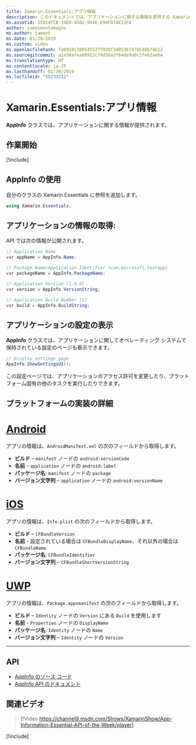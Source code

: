 ```yaml
---
title: Xamarin.Essentials:アプリ情報
description: このドキュメントでは、アプリケーションに関する情報を提供する Xamarin.Essentials の AppInfo クラスについて説明します。 たとえば、アプリの名前やバージョンが公開されます。
ms.assetid: 15924FCB-19E0-45B2-944E-E94FD7AE12FA
author: jamesmontemagno
ms.author: jamont
ms.date: 01/29/2019
ms.custom: video
ms.openlocfilehash: fa6910c380545527f930f340536f47b548b74b12
ms.sourcegitcommit: a1a58afea68912c79d16a3f64de9a0c1feb2aeb4
ms.translationtype: HT
ms.contentlocale: ja-JP
ms.lasthandoff: 01/30/2019
ms.locfileid: "55233212"
---
```

# <a name="xamarinessentials-app-information"></a>Xamarin.Essentials:アプリ情報

**AppInfo** クラスでは、アプリケーションに関する情報が提供されます。

## <a name="get-started"></a>作業開始

[!include[](~/essentials/includes/get-started.md)]

## <a name="using-appinfo"></a>AppInfo の使用

自分のクラスの Xamarin.Essentials に参照を追加します。

```csharp
using Xamarin.Essentials;
```

## <a name="obtaining-application-information"></a>アプリケーションの情報の取得:

API では次の情報が公開されます。

```csharp
// Application Name
var appName = AppInfo.Name;

// Package Name/Application Identifier (com.microsoft.testapp)
var packageName = AppInfo.PackageName;

// Application Version (1.0.0)
var version = AppInfo.VersionString;

// Application Build Number (1)
var build = AppInfo.BuildString;
```

## <a name="displaying-application-settings"></a>アプリケーションの設定の表示

**AppInfo** クラスでは、アプリケーションに関してオペレーティング システムで保持されている設定のページも表示できます。

```csharp
// Display settings page
AppInfo.ShowSettingsUI();
```

この設定ページでは、アプリケーションのアクセス許可を変更したり、プラットフォーム固有の他のタスクを実行したりできます。

## <a name="platform-implementation-specifics"></a>プラットフォームの実装の詳細

# <a name="androidtabandroid"></a>[Android](#tab/android)

アプリの情報は、`AndroidManifest.xml` の次のフィールドから取得します。

- **ビルド** – `manifest` ノードの `android:versionCode`
- **名前** - `application` ノードの `android:label`
- **パッケージ名**: `manifest` ノードの `package`
- **バージョン文字列** – `application` ノードの `android:versionName`

# <a name="iostabios"></a>[iOS](#tab/ios)

アプリの情報は、`Info.plist` の次のフィールドから取得します。

- **ビルド** – `CFBundleVersion`
- **名前** -  設定されている場合は `CFBundleDisplayName`、それ以外の場合は `CFBundleName`
- **パッケージ名**: `CFBundleIdentifier`
- **バージョン文字列** – `CFBundleShortVersionString`

# <a name="uwptabuwp"></a>[UWP](#tab/uwp)

アプリの情報は、`Package.appxmanifest` の次のフィールドから取得します。

- **ビルド** – `Identity` ノードの `Version` にある `Build` を使用します
- **名前** -  `Properties` ノードの `DisplayName`
- **パッケージ名**: `Identity` ノードの `Name`
- **バージョン文字列** – `Identity` ノードの `Version`


--------------

## <a name="api"></a>API

- [AppInfo のソース コード](https://github.com/xamarin/Essentials/tree/master/Xamarin.Essentials/AppInfo)
- [AppInfo API のドキュメント](xref:Xamarin.Essentials.AppInfo)

## <a name="related-video"></a>関連ビデオ

> [!Video https://channel9.msdn.com/Shows/XamarinShow/App-Information-Essential-API-of-the-Week/player]

[!include[](~/essentials/includes/xamarin-show-essentials.md)]
